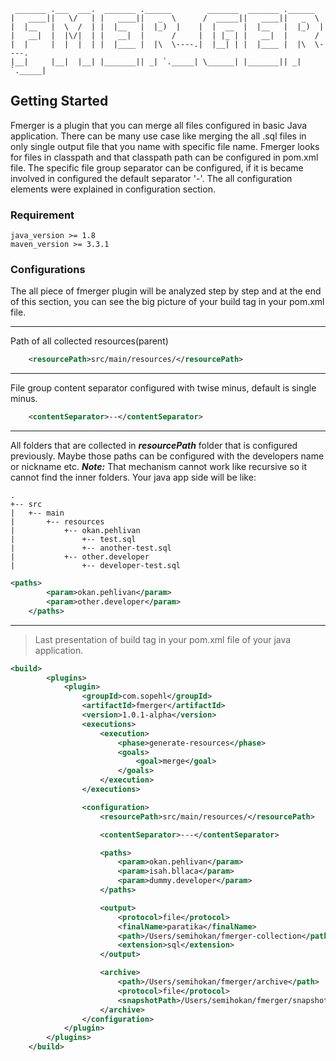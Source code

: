 ```
 _______ .___  ___.  _______ .______        _______  _______ .______
|   ____||   \/   | |   ____||   _  \      /  _____||   ____||   _  \
|  |__   |  \  /  | |  |__   |  |_)  |    |  |  __  |  |__   |  |_)  |
|   __|  |  |\/|  | |   __|  |      /     |  | |_ | |   __|  |      /
|  |     |  |  |  | |  |____ |  |\  \----.|  |__| | |  |____ |  |\  \----.
|__|     |__|  |__| |_______|| _| `._____| \______| |_______|| _| `._____|

```

## Getting Started
Fmerger is a plugin that you can merge all files configured in basic Java application. There can be many
use case like merging the all .sql files in only single output file that you name with specific file name.
Fmerger looks for files in classpath and that classpath path can be configured in pom.xml file. The
specific file group separator can be configured, if it is became involved in configured the default separator '-'. The all configuration elements were explained in configuration section.

### Requirement

	java_version >= 1.8
	maven_version >= 3.3.1

### Configurations

The all piece of fmerger plugin will be analyzed step by step and at the end of this section, you can see the big picture of your build tag in your pom.xml file.

---

Path of all collected resources(parent) 
```xml
	<resourcePath>src/main/resources/</resourcePath>
```

---

File group content separator configured with twise minus, default is single minus. 
```xml
	<contentSeparator>--</contentSeparator>
```

---

All folders that are collected in ***resourcePath*** folder that is configured previously. Maybe those paths can be configured with the developers name or nickname etc.
***Note:*** That mechanism cannot work like recursive so it cannot find the inner folders.
Your java app side will be like:

```
.
+-- src
|   +-- main
|   	+-- resources
|   		+-- okan.pehlivan
|   			+-- test.sql
|   			+-- another-test.sql
|   		+-- other.developer
|   			+-- developer-test.sql

```

```xml
<paths>
        <param>okan.pehlivan</param>
        <param>other.developer</param>
    </paths>
```

---


> Last presentation of build tag in your pom.xml file of your java application.

```xml
<build>
        <plugins>
            <plugin>
                <groupId>com.sopehl</groupId>
                <artifactId>fmerger</artifactId>
                <version>1.0.1-alpha</version>
                <executions>
                    <execution>
                        <phase>generate-resources</phase>
                        <goals>
                            <goal>merge</goal>
                        </goals>
                    </execution>
                </executions>

                <configuration>
                    <resourcePath>src/main/resources/</resourcePath>

                    <contentSeparator>---</contentSeparator>

                    <paths>
                        <param>okan.pehlivan</param>
                        <param>isah.bllaca</param>
                        <param>dummy.developer</param>
                    </paths>

                    <output>
                        <protocol>file</protocol>
                        <finalName>paratika</finalName>
                        <path>/Users/semihokan/fmerger-collection</path>
                        <extension>sql</extension>
                    </output>

                    <archive>
                        <path>/Users/semihokan/fmerger/archive</path>
                        <protocol>file</protocol>
                        <snapshotPath>/Users/semihokan/fmerger/snapshot</snapshotPath>
                    </archive>
                </configuration>
            </plugin>
        </plugins>
    </build>

```